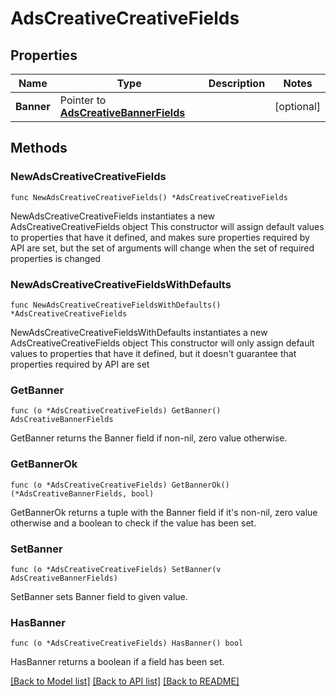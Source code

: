 # AdsCreativeCreativeFields

## Properties

Name | Type | Description | Notes
------------ | ------------- | ------------- | -------------
**Banner** | Pointer to [**AdsCreativeBannerFields**](AdsCreativeBannerFields.md) |  | [optional] 

## Methods

### NewAdsCreativeCreativeFields

`func NewAdsCreativeCreativeFields() *AdsCreativeCreativeFields`

NewAdsCreativeCreativeFields instantiates a new AdsCreativeCreativeFields object
This constructor will assign default values to properties that have it defined,
and makes sure properties required by API are set, but the set of arguments
will change when the set of required properties is changed

### NewAdsCreativeCreativeFieldsWithDefaults

`func NewAdsCreativeCreativeFieldsWithDefaults() *AdsCreativeCreativeFields`

NewAdsCreativeCreativeFieldsWithDefaults instantiates a new AdsCreativeCreativeFields object
This constructor will only assign default values to properties that have it defined,
but it doesn't guarantee that properties required by API are set

### GetBanner

`func (o *AdsCreativeCreativeFields) GetBanner() AdsCreativeBannerFields`

GetBanner returns the Banner field if non-nil, zero value otherwise.

### GetBannerOk

`func (o *AdsCreativeCreativeFields) GetBannerOk() (*AdsCreativeBannerFields, bool)`

GetBannerOk returns a tuple with the Banner field if it's non-nil, zero value otherwise
and a boolean to check if the value has been set.

### SetBanner

`func (o *AdsCreativeCreativeFields) SetBanner(v AdsCreativeBannerFields)`

SetBanner sets Banner field to given value.

### HasBanner

`func (o *AdsCreativeCreativeFields) HasBanner() bool`

HasBanner returns a boolean if a field has been set.


[[Back to Model list]](../README.md#documentation-for-models) [[Back to API list]](../README.md#documentation-for-api-endpoints) [[Back to README]](../README.md)


